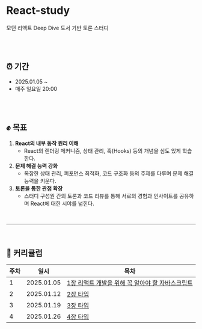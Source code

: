 # React-study
모던 리액트 Deep Dive 도서 기반 토론 스터디

<br/><br/>

## ⏰ 기간
- 2025.01.05 ~ 
- 매주 일요일 20:00

<br/><br/>

## ✊ 목표
1. **React의 내부 동작 원리 이해**
   - React의 렌더링 메커니즘, 상태 관리, 훅(Hooks) 등의 개념을 심도 있게 학습한다.
2. **문제 해결 능력 강화**
   - 복잡한 상태 관리, 퍼포먼스 최적화, 코드 구조화 등의 주제를 다루며 문제 해결 능력을 키운다.
3. **토론을 통한 관점 확장**
   - 스터디 구성원 간의 토론과 코드 리뷰를 통해 서로의 경험과 인사이트를 공유하며 React에 대한 시야를 넓힌다.

<br/>

---

<br/>

## 📆 커리큘럼

| 주차 | 일시 | 목차 |
| --- | --- | --- |
| 1 | 2025.01.05 | [1장 리액트 개발을 위해 꼭 알아야 할 자바스크립트](https://thin-brisket-ae4.notion.site/01-16e1725a42fe803c912cfbe6f5ea4e32?pvs=4) |
| 2 | 2025.01.12 | [2장 타입](/) |
| 3 | 2025.01.19 | [3장 타입](/) |
| 4 | 2025.01.26 | [4장 타입](/) |

<br/><br/>
